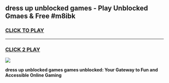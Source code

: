 
## dress up unblocked games - Play Unblocked Gmaes & Free #m8ibk
<h3>
<a href="https://premium.freeplayer.one?title=dress_up_unblocked_games&ref=01M">CLICK TO PLAY</a></h3>
<hr>

<h3>
<a href="https://premium.freeplayer.one?title=dress_up_unblocked_games&ref=01M">CLICK 2 PLAY</a>
  
</h3>

<a href="https://premium.freeplayer.one?title=dress_up_unblocked_games&ref=01M"><img src="https://clearcache.store/games.png"></a>


**dress up unblocked games games unblocked: Your Gateway to Fun and Accessible Online Gaming**
